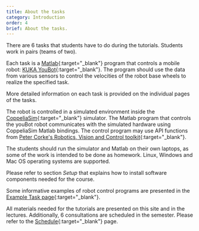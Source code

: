 ```yaml
---
title: About the tasks
category: Introduction
order: 4
brief: About the tasks.
---
```


There are 6 tasks that students have to do during the tutorials. Students work in pairs (teams of two).

Each task is a [Matlab](http://www.mathworks.com/products/matlab){:target="_blank"} program that controls a mobile robot: [KUKA YouBot](https://spectrum.ieee.org/scoop-kukas-youbot){:target="_blank"}. The program should use the data from various sensors to control the velocities of the robot base wheels to realize the specified task.

More detailed information on each task is provided on the individual pages of the tasks.

The robot is controlled in a simulated environment inside the [CoppeliaSim](https://www.coppeliarobotics.com/){:target="_blank"} simulator. The Matlab program that controls the youBot robot communicates with the simulated hardware using CoppeliaSim Matlab bindings. The control program may use API functions from [Peter Corke's Robotics, Vision and Control toolkit](https://petercorke.com/toolboxes/robotics-toolbox/){:target="_blank"}.

The students should run the simulator and Matlab on their own laptops, as some of the work is intended to be done as homework. Linux, Windows and Mac OS operating systems are supported.

Please refer to section *Setup* that explains how to install software components needed for the course.

Some informative examples of robot control programs are presented in the [Example Task page]({{site.baseurl}}/03_references/03_example_task){:target="_blank"}.

All materials needed for the tutorials are presented on this site and in the lectures.
Additionally, 6 consultations are scheduled in the semester. Please refer to the [Schedule]({{site.baseurl}}/01_introduction/02_schedule){:target="_blank"} page.
